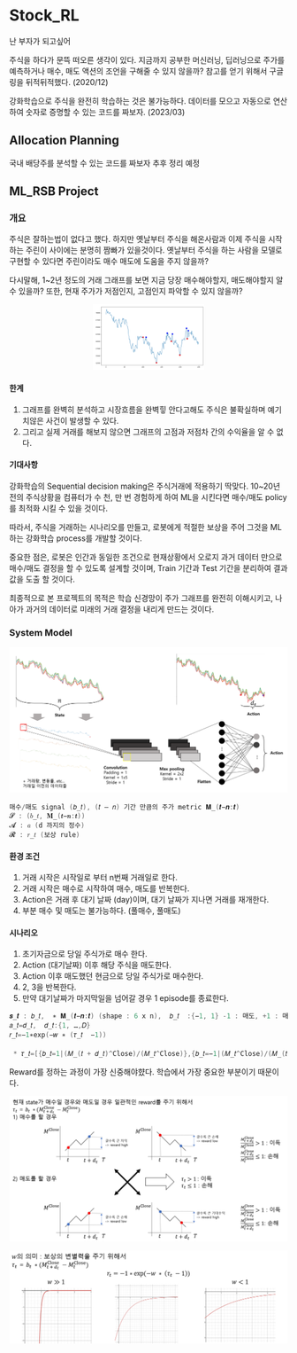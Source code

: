# Stock_RL
난 부자가 되고싶어

주식을 하다가 문뜩 떠오른 생각이 있다. 지금까지 공부한 머신러닝, 딥러닝으로 주가를 예측하거나 매수, 매도 액션의 조언을 구해줄 수 있지 않을까?
참고를 얻기 위해서 구글링을 뒤적뒤적했다. (2020/12)

강화학습으로 주식을 완전히 학습하는 것은 불가능하다.
데이터를 모으고 자동으로 연산하여 숫자로 증명할 수 있는 코드를 짜보자. (2023/03)

## Allocation Planning 

국내 배당주를 분석할 수 있는 코드를 짜보자 
추후 정리 예정

## ML_RSB Project

### 개요
주식은 잘하는법이 없다고 했다. 하지만 옛날부터 주식을 해온사람과 이제 주식을 시작하는 주린이 사이에는 분명히 짬빠가 있을것이다.
옛날부터 주식을 하는 사람을 모델로 구현할 수 있다면 주린이라도 매수 매도에 도움을 주지 않을까?

다시말해, 1~2년 정도의 거래 그래프를 보면 지금 당장 매수해야할지, 매도해야할지 알 수 있을까?
또한, 현재 주가가 저점인지, 고점인지 파악할 수 있지 않을까?

<p align="center"><img src="./images/optimal_policy.png" width="40%" height="40%"/></p>

#### 한계
1. 그래프를 완벽히 분석하고 시장흐름을 완벽힣 안다고해도 주식은 불확실하며 예기치않은 사건이 발생할 수 있다.
2. 그리고 실제 거래를 해보지 않으면 그래프의 고점과 저점차 간의 수익율을 알 수 없다.

#### 기대사항
강화학습의 Sequential decision making은 주식거래에 적용하기 딱맞다.
10~20년 전의 주식상황을 컴퓨터가 수 천, 만 번 경험하게 하여 ML을 시킨다면 매수/매도 policy를 최적화 시킬 수 있을 것이다.

따라서, 주식을 거래하는 시나리오를 만들고, 로봇에게 적절한 보상을 주어 그것을 ML하는 강화학습 process를 개발할 것이다.

중요한 점은, 로봇은 인간과 동일한 조건으로 현재상황에서 오로지 과거 데이터 만으로 매수/매도 결정을 할 수 있도록 설계할 것이며, 
Train 기간과 Test 기간을 분리하여 결과값을 도출 할 것이다.

최종적으로 본 프로젝트의 목적은 학습 신경망이 주가 그래프를 완전히 이해시키고, 나아가 과거의 데이터로 미래의 거래 결정을 내리게 만드는 것이다.

### System Model

<p align="center"><img src="./images/System_model.png" width="100%" height="40%"/></p>

```c
매수/매도 signal (𝑏_𝑡), (𝑡 – 𝑛) 기간 만큼의 주가 metric 𝚳_(𝒕−𝒏:𝒕)
𝓢 : (𝑏_𝑡, 𝚳_(𝒕−𝒏:𝒕))
𝓐 : 𝑎 (d 까지의 정수)
𝓡 : 𝑟_𝑡 (보상 rule)
```
#### 환경 조건
1. 거래 시작은 시작일로 부터 n번째 거래일로 한다. 
2. 거래 시작은 매수로 시작하여 매수, 매도를 반복한다. 
3. Action은 거래 후 대기 날짜 (day)이며, 대기 날짜가 지나면 거래를 재개한다.
4. 부분 매수 및 매도는 불가능하다. (풀매수, 풀매도)

#### 시나리오
1. 초기자금으로 당일 주식가로 매수 한다.
2. Action (대기날짜) 이후 해당 주식을 매도한다.
3. Action 이후 매도했던 현금으로 당일 주식가로 매수한다.
4. 2, 3을 반복한다.
5. 만약 대기날짜가 마지막일을 넘어갈 경우 1 episode를 종료한다.

```c
𝒔_𝒕 : 𝑏_𝑡,  ∗ 𝚳_(𝒕−𝒏:𝒕) (shape : 6 x n),  𝑏_𝑡  :{−1, 1} -1 : 매도, +1 : 매수
𝑎_𝑡=𝑑_𝑡,  𝑑_𝑡:{1, …,𝐷}
𝑟_𝑡=−1∗exp⁡(−𝑤 ∗ (𝜏_𝑡  −1))

 * 𝜏_𝑡=[{𝑏_𝑡=1|(𝑀_(𝑡 + 𝑑_𝑡)^Close)/(𝑀_𝑡^Close)},{𝑏_𝑡=−1|(𝑀_𝑡^Close)/(𝑀_(𝑡 + 𝑑_𝑡)^Close )}]
```

Reward를 정하는 과정이 가장 신중해야햤다. 학습에서 가장 중요한 부분이기 때문이다.
<p align="center"><img src="./images/Reward_rule.png" width="100%" height="80%"/></p>
<p align="center"><img src="./images/Reward_rule(weight).png" width="100%" height="80%"/></p>

